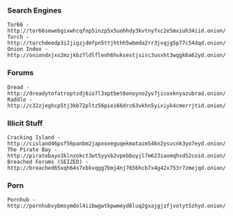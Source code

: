 ### Search Engines
    Tor66 - http://tor66sewebgixwhcqfnp5inzp5x5uohhdy3kvtnyfxc2e5mxiuh34iid.onion/
    Torch - http://torchdeedp3i2jigzjdmfpn5ttjhthh5wbmda2rr3jvqjg5p77c54dqd.onion/
    Onion Index - http://oniondxjxs2mzjkbz7ldlflenh6huksestjsisc3usxht3wqgk6a62yd.onion/

### Forums
    Dread - http://dreadytofatroptsdj6io7l3xptbet6onoyno2yv7jicoxknyazubrad.onion/
    Raddle - http://c32zjeghcp5tj3kb72pltz56piei66drc63vkhn5yixiyk4cmerrjtid.onion/

### Illicit Stuff
    Cracking Island - http://cisland46psf56panbm2japxoxeguqekmataim54kn2ysucnk3yo7eyd.onion/
    The Pirate Bay - http://piratebayo3klnzokct3wt5yyxb2vpebbuyjl7m623iaxmqhsd52coid.onion/
    Breached Forums (SEIZED) - http://breached65xqh64s7xbkvqgg7bmj4nj7656hcb7x4g42x753r7zmejqd.onion/

### Porn
    Pornhub - http://pornhubvybmsymdol4iibwgwtkpwmeyd6luq2gxajgjzfjvotyt5zhyd.onion/
